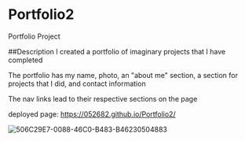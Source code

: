 # Portfolio2
Portfolio Project

##Description
I created a portfolio of imaginary projects that I have completed

The portfolio has my name, photo, an "about me" section, a section for projects that I did, and contact information

The nav links lead to their respective sections on the page

deployed page: https://052682.github.io/Portfolio2/

![506C29E7-0088-46C0-B483-B46230504883](https://user-images.githubusercontent.com/105962641/183329178-fed71e3d-5565-4db2-a4f0-e5830702090c.png)
